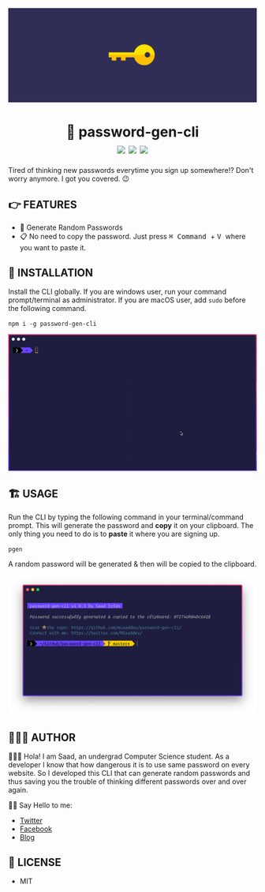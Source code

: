 <img src="./images/cover.png" alt="cover image">

<div align="center">
	<h1>🚀 password-gen-cli<br>
	<img src="https://img.shields.io/npm/v/password-gen-cli?color=%#80C73D&label=version">
	<img src="https://img.shields.io/npm/dt/password-gen-cli?color=%#80C73D">
	<img src="https://img.shields.io/npm/l/password-gen-cli?color=%#80C73D">
	</h1>
</div>

Tired of thinking new passwords everytime you sign up somewhere!? Don't worry anymore. I got you covered. 😉

## 👉 FEATURES

-   🔑 Generate Random Passwords
-   📋 No need to copy the password. Just press <kbd>⌘ Command </kbd> + <kbd> V </kbd> where you want to paste it.

## 🎩 INSTALLATION

Install the CLI globally. If you are windows user, run your command prompt/terminal as administrator. If you are macOS user, add `sudo` before the following command.

```
npm i -g password-gen-cli
```

<img src="./images/installation.gif" alt="CLI installing">

## 🏗 USAGE

Run the CLI by typing the following command in your terminal/command prompt. This will generate the password and **copy** it on your clipboard. The only thing you need to do is to **paste** it where you are signing up.

```
pgen
```
A random password will be generated & then will be copied to the clipboard.


<img src="./images/working.png" alt="working">

## 👨🏻‍💻 AUTHOR

🙋🏻‍♂️ Hola! I am Saad, an undergrad Computer Science student. As a developer I know that how dangerous it is to use same password on every website. So I developed this CLI that can generate random passwords and thus saving you the trouble of thinking different passwords over and over again.

👋🏻 Say Hello to me:

-   [Twitter](https://twitter.com/msaaddev)
-   [Facebook](https://www.facebook.com/msaaddev)
-   [Blog](https://msaad.dev)

## 🔑 LICENSE

-   MIT
